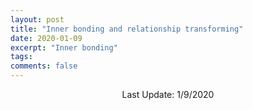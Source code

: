 ```yaml
---
layout: post
title: "Inner bonding and relationship transforming"
date: 2020-01-09
excerpt: "Inner bonding"
tags:
comments: false
---
```


<p align=center> Last Update: 1/9/2020 </p>

